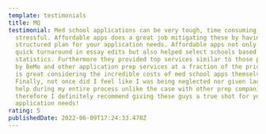 ```yaml
---
template: testimonials
title: MQ
testimonial: Med school applications can be very tough, time consuming and
  stressful. Affordable apps does a great job mitigating these by having a
  structured plan for your application needs. Affordable apps not only gave me a
  quick turnaround in essay edits but also helped select schools based on my
  statistics. Furthermore they provided top services similar to those provided
  by BeMo and other application prep services at a fraction of the price. Which
  is great considering the incredible costs of med school apps themselves.
  Finally, not once did I feel like I was being neglected nor given lacklustre
  help during my entire process unlike the case with other prep companies
  therefore I definitely recommend giving these guys a true shot for your
  application needs!
rating: 5
publishedDate: 2022-06-09T17:24:33.470Z
---
```

